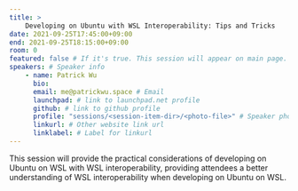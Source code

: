 ```yaml
---
title: >
    Developing on Ubuntu with WSL Interoperability: Tips and Tricks 
date: 2021-09-25T17:45:00+09:00
end: 2021-09-25T18:15:00+09:00
room: 0
featured: false # If it's true. This session will appear on main page.
speakers: # Speaker info
    - name: Patrick Wu
      bio: 
      email: me@patrickwu.space # Email
      launchpad: # link to launchpad.net profile
      github: # link to github profile
      profile: "sessions/<session-item-dir>/<photo-file>" # Speaker photo
      linkurl: # Other website link url
      linklabel: # Label for linkurl
---
```

This session will provide the practical considerations of developing on Ubuntu on WSL with WSL interoperability, providing attendees a better understanding of WSL interoperability when developing on Ubuntu on WSL.


